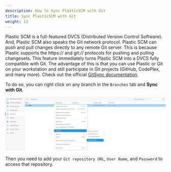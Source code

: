 ```yaml
---
description: How to Sync PlasticSCM with Git 
title: Sync PlasticSCM with Git
weight: 13
---
```


Plastic SCM is a full-featured DVCS (Distributed Version Control Software). And, Plastic SCM also speaks the Git network protocol.
Plastic SCM can push and pull changes directly to any remote Git server. This is because Plastic supports the https:// and git:// protocols for pushing and pulling changesets.
This feature immediately turns Plastic SCM into a DVCS fully compatible with Git. The advantage of this is that you can use Plastic or Git on your workstation and still participate in Git projects (GitHub, CodePlex, and many more). Check out the official [GitSync documentation](https://www.plasticscm.com/documentation/gitsync/plastic-scm-version-control-gitsync-guide).


To do so, you can right click on any branch in the `Branches` tab and **Sync with Git**.

![How to sync PlasticSCM with Git](../uploads/plastic-sync-with-git.png)

Then you need to add your `Git repository URL`, `User Name`, and `Password` to access that repository.
